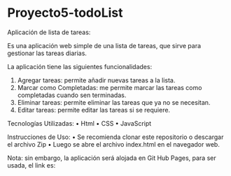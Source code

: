 # Proyecto5-todoList

Aplicación de lista de tareas:

Es una aplicación web simple de una lista de tareas, que sirve para gestionar las tareas diarias. 

La aplicación tiene las siguientes funcionalidades:
1.	Agregar tareas: permite añadir nuevas tareas a la lista.
2.	Marcar como Completadas: me permite marcar las tareas como completadas cuando sen terminadas.
3.	Eliminar tareas: permite eliminar las tareas que ya no se necesitan.
4.	Editar tareas: permite editar las tareas si se requiere.

Tecnologías Utilizadas:
•	Html
•	CSS
•	JavaScript

Instrucciones de Uso:
•	Se recomienda clonar este repositorio o descargar el archivo Zip
•	Luego se abre el archivo index.html en el navegador web.

Nota: sin embargo, la aplicación será alojada en Git Hub Pages, para ser usada, el link es:

